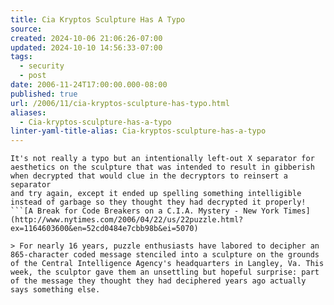 ```yaml
---
title: Cia Kryptos Sculpture Has A Typo
source: 
created: 2024-10-06 21:06:26-07:00
updated: 2024-10-10 14:56:33-07:00
tags:
  - security
  - post
date: 2006-11-24T17:00:00.000-08:00
published: true
url: /2006/11/cia-kryptos-sculpture-has-typo.html
aliases:
  - Cia-kryptos-sculpture-has-a-typo
linter-yaml-title-alias: Cia-kryptos-sculpture-has-a-typo
---
```



```
It's not really a typo but an intentionally left-out X separator for  
aesthetics on the sculpture that was intended to result in gibberish  
when decrypted that would clue in the decryptors to reinsert a separator  
and try again, except it ended up spelling something intelligible  
instead of garbage so they thought they had decrypted it properly!
```[A Break for Code Breakers on a C.I.A. Mystery - New York Times](http://www.nytimes.com/2006/04/22/us/22puzzle.html?ex=1164603600&en=52cd0484e7cbb98b&ei=5070)  

> For nearly 16 years, puzzle enthusiasts have labored to decipher an 865-character coded message stenciled into a sculpture on the grounds of the Central Intelligence Agency's headquarters in Langley, Va. This week, the sculptor gave them an unsettling but hopeful surprise: part of the message they thought they had deciphered years ago actually says something else.